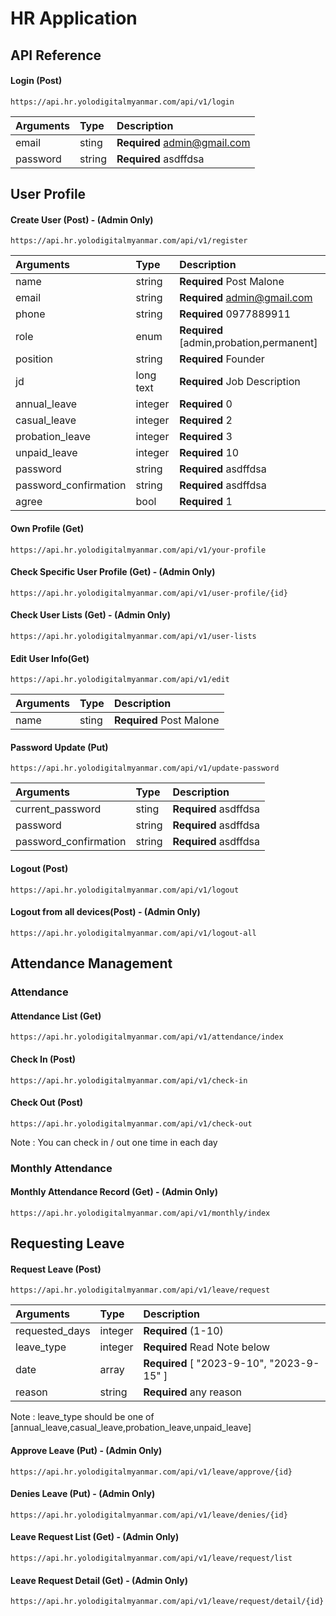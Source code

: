 # HR Application

## API Reference

#### Login (Post)

```http
https://api.hr.yolodigitalmyanmar.com/api/v1/login
```

| Arguments | Type   | Description                  |
| :-------- | :----- | :--------------------------- |
| email     | sting  | **Required** admin@gmail.com |
| password  | string | **Required** asdffdsa        |

## User Profile

#### Create User (Post) - (Admin Only)

```http
https://api.hr.yolodigitalmyanmar.com/api/v1/register
```

| Arguments             | Type      | Description                              |
| :-------------------- | :-------- | :--------------------------------------- |
| name                  | string    | **Required** Post Malone                 |
| email                 | string    | **Required** admin@gmail.com             |
| phone                 | string    | **Required** 0977889911                  |
| role                  | enum      | **Required** [admin,probation,permanent] |
| position              | string    | **Required** Founder                     |
| jd                    | long text | **Required** Job Description             |
| annual_leave          | integer   | **Required** 0                           |
| casual_leave          | integer   | **Required** 2                           |
| probation_leave       | integer   | **Required** 3                           |
| unpaid_leave          | integer   | **Required** 10                          |
| password              | string    | **Required** asdffdsa                    |
| password_confirmation | string    | **Required** asdffdsa                    |
| agree                 | bool      | **Required** 1                           |

#### Own Profile (Get)

```http
https://api.hr.yolodigitalmyanmar.com/api/v1/your-profile
```

#### Check Specific User Profile (Get) - (Admin Only)

```http
https://api.hr.yolodigitalmyanmar.com/api/v1/user-profile/{id}
```

#### Check User Lists (Get) - (Admin Only)

```http
https://api.hr.yolodigitalmyanmar.com/api/v1/user-lists
```

#### Edit User Info(Get)

```http
https://api.hr.yolodigitalmyanmar.com/api/v1/edit
```

| Arguments | Type  | Description              |
| :-------- | :---- | :----------------------- |
| name      | sting | **Required** Post Malone |

#### Password Update (Put)

```http
https://api.hr.yolodigitalmyanmar.com/api/v1/update-password
```

| Arguments             | Type   | Description           |
| :-------------------- | :----- | :-------------------- |
| current_password      | sting  | **Required** asdffdsa |
| password              | string | **Required** asdffdsa |
| password_confirmation | string | **Required** asdffdsa |

#### Logout (Post)

```http
https://api.hr.yolodigitalmyanmar.com/api/v1/logout
```

#### Logout from all devices(Post) - (Admin Only)

```http
https://api.hr.yolodigitalmyanmar.com/api/v1/logout-all
```

## Attendance Management

### Attendance

#### Attendance List (Get)

```https
https://api.hr.yolodigitalmyanmar.com/api/v1/attendance/index
```

#### Check In (Post)

```https
https://api.hr.yolodigitalmyanmar.com/api/v1/check-in
```

#### Check Out (Post)

```https
https://api.hr.yolodigitalmyanmar.com/api/v1/check-out
```

Note : You can check in / out one time in each day

### Monthly Attendance

#### Monthly Attendance Record (Get) - (Admin Only)

```https
https://api.hr.yolodigitalmyanmar.com/api/v1/monthly/index
```

## Requesting Leave

#### Request Leave (Post)

```https
https://api.hr.yolodigitalmyanmar.com/api/v1/leave/request
```

| Arguments      | Type    | Description                               |
| :------------- | :------ | :---------------------------------------- |
| requested_days | integer | **Required** (1-10)                       |
| leave_type     | integer | **Required** Read Note below              |
| date           | array   | **Required** [ "2023-9-10", "2023-9-15" ] |
| reason         | string  | **Required** any reason                   |

Note : leave_type should be one of [annual_leave,casual_leave,probation_leave,unpaid_leave]

#### Approve Leave (Put) - (Admin Only)

```https
https://api.hr.yolodigitalmyanmar.com/api/v1/leave/approve/{id}
```

#### Denies Leave (Put) - (Admin Only)

```https
https://api.hr.yolodigitalmyanmar.com/api/v1/leave/denies/{id}
```

#### Leave Request List (Get) - (Admin Only)

```https
https://api.hr.yolodigitalmyanmar.com/api/v1/leave/request/list
```

#### Leave Request Detail (Get) - (Admin Only)

```https
https://api.hr.yolodigitalmyanmar.com/api/v1/leave/request/detail/{id}
```
